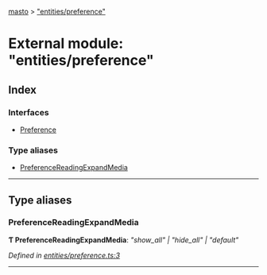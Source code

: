 [masto](../README.md) > ["entities/preference"](../modules/_entities_preference_.md)

# External module: "entities/preference"

## Index

### Interfaces

* [Preference](../interfaces/_entities_preference_.preference.md)

### Type aliases

* [PreferenceReadingExpandMedia](_entities_preference_.md#preferencereadingexpandmedia)

---

## Type aliases

<a id="preferencereadingexpandmedia"></a>

###  PreferenceReadingExpandMedia

**Ƭ PreferenceReadingExpandMedia**: *"show_all" \| "hide_all" \| "default"*

*Defined in [entities/preference.ts:3](https://github.com/neet/masto.js/blob/84b2118/src/entities/preference.ts#L3)*

___

